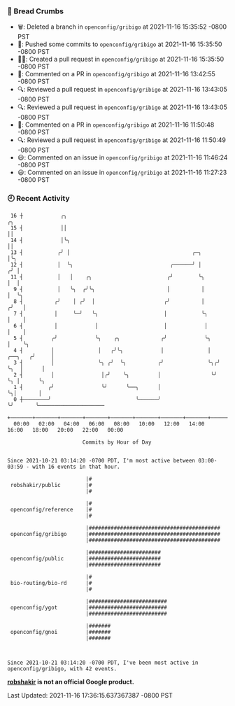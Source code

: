 ### 🍞 Bread Crumbs

 * 🗑: Deleted a branch in `openconfig/gribigo` at 2021-11-16 15:35:52 -0800 PST
 * 🚢: Pushed some commits to `openconfig/gribigo` at 2021-11-16 15:35:50 -0800 PST
 * ✍🏼: Created a pull request in `openconfig/gribigo` at 2021-11-16 15:35:50 -0800 PST
 * 💬: Commented on a PR in  `openconfig/gribigo` at 2021-11-16 13:42:55 -0800 PST
 * 🔍: Reviewed a pull request in  `openconfig/gribigo` at 2021-11-16 13:43:05 -0800 PST
 * 🔍: Reviewed a pull request in  `openconfig/gribigo` at 2021-11-16 13:43:05 -0800 PST
 * 💬: Commented on a PR in  `openconfig/gribigo` at 2021-11-16 11:50:48 -0800 PST
 * 🔍: Reviewed a pull request in  `openconfig/gribigo` at 2021-11-16 11:50:49 -0800 PST
 * 😃: Commented on an issue in `openconfig/gribigo` at 2021-11-16 11:46:24 -0800 PST
 * 😃: Commented on an issue in `openconfig/gribigo` at 2021-11-16 11:27:23 -0800 PST

### 🕘 Recent Activity
```
 16 ┼            ╭╮                                                          ╭╮
 15 ┤            ││                                                          ││
 14 ┤            │╰╮                                                         ││
 13 ┤           ╭╯ │                                       ╭─╮               │╰╮
 12 ┤           │  ╰╮                               ╭──────╯ │              ╭╯ │
 11 ┤           │   │    ╭╮                        ╭╯        ╰╮             │  │
  9 ┤           │   ╰╮  ╭╯╰╮                       │          │             │  ╰╮
  8 ┤          ╭╯    │ ╭╯  │                      ╭╯          │            ╭╯   │
  7 ┤          │     ╰─╯   ╰╮                     │           ╰╮           │    │
  6 ┤          │            │                     │            │           │    │
  5 ┤         ╭╯            ╰╮    ╭╮             ╭╯            ╰╮          │    ╰╮
  4 ┤         │              │   ╭╯╰╮            │              │  ╭──╮   ╭╯     │
  3 ┤         │              ╰╮ ╭╯  ╰╮          ╭╯              ╰╮╭╯  ╰╮  │      │
  2 ┤         │               │╭╯    ╰╮         │                ╰╯    ╰╮ │      ╰╮
  1 ┤        ╭╯               ╰╯      ╰──╮      │                       ╰╮│       │
  0 ┼────────╯                           ╰──────╯                        ╰╯       ╰─────────────────────
    +───────+───────+───────+───────+───────+───────+───────+───────+───────+───────+───────+───────+────
  00:00   02:00   04:00   06:00   08:00   10:00   12:00   14:00   16:00   18:00   20:00   22:00   00:00   

						Commits by Hour of Day


Since 2021-10-21 03:14:20 -0700 PDT, I'm most active between 03:00-03:59 - with 16 events in that hour.

```



```
                         |#
 robshakir/public        |#
                         |#

                         |#
 openconfig/reference    |#
                         |#

                         |##########################################
 openconfig/gribigo      |##########################################
                         |##########################################

                         |#######################
 openconfig/public       |#######################
                         |#######################

                         |#
 bio-routing/bio-rd      |#
                         |#

                         |#########################
 openconfig/ygot         |#########################
                         |#########################

                         |#######
 openconfig/gnoi         |#######
                         |#######



Since 2021-10-21 03:14:20 -0700 PDT, I've been most active in openconfig/gribigo, with 42 events.

```
**[robshakir](mailto:robjs@google.com) is not an official Google product.**  


Last Updated: 2021-11-16 17:36:15.637367387 -0800 PST
